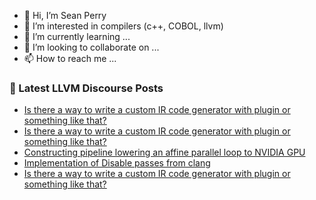 - 👋 Hi, I’m Sean Perry
- 👀 I’m interested in compilers (c++, COBOL, llvm)
- 🌱 I’m currently learning ...
- 💞️ I’m looking to collaborate on ...
- 📫 How to reach me ...

<!---
s66perry/s66perry is a ✨ special ✨ repository because its `README.md` (this file) appears on your GitHub profile.
You can click the Preview link to take a look at your changes.
--->
### 📕 Latest LLVM Discourse Posts

<!-- DISCOURSE-LLVM:START -->
- [Is there a way to write a custom IR code generator with plugin or something like that?](https://discourse.llvm.org/t/is-there-a-way-to-write-a-custom-ir-code-generator-with-plugin-or-something-like-that/71134#post_3)
- [Is there a way to write a custom IR code generator with plugin or something like that?](https://discourse.llvm.org/t/is-there-a-way-to-write-a-custom-ir-code-generator-with-plugin-or-something-like-that/71134#post_2)
- [Constructing pipeline lowering an affine parallel loop to NVIDIA GPU](https://discourse.llvm.org/t/constructing-pipeline-lowering-an-affine-parallel-loop-to-nvidia-gpu/70921#post_2)
- [Implementation of Disable passes from clang](https://discourse.llvm.org/t/implementation-of-disable-passes-from-clang/71135#post_1)
- [Is there a way to write a custom IR code generator with plugin or something like that?](https://discourse.llvm.org/t/is-there-a-way-to-write-a-custom-ir-code-generator-with-plugin-or-something-like-that/71134#post_1)
<!-- DISCOURSE-LLVM:END -->
